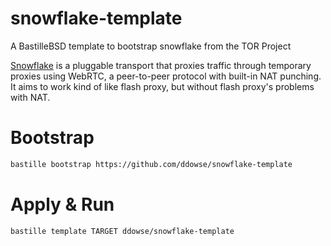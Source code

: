 # snowflake-template
A BastilleBSD template to bootstrap snowflake from the TOR Project

[Snowflake](https://gitlab.torproject.org/tpo/anti-censorship/pluggable-transports/snowflake/-/wikis/home) is a pluggable transport that proxies traffic through temporary proxies using WebRTC, a peer-to-peer protocol with built-in NAT punching. It aims to work kind of like flash proxy, but without flash proxy's problems with NAT.

# Bootstrap

```sh
bastille bootstrap https://github.com/ddowse/snowflake-template
```

# Apply & Run

```sh
bastille template TARGET ddowse/snowflake-template
```
